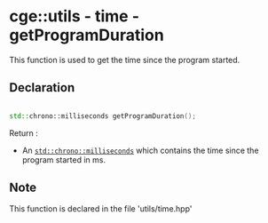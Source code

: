 # cge::utils - time - getProgramDuration

This function is used to get the time since the program started.

## Declaration

```cpp

std::chrono::milliseconds getProgramDuration();

```

Return :
- An [`std::chrono::milliseconds`](https://en.cppreference.com/w/cpp/chrono/duration) which contains the time since the program started in ms.


## Note

This function is declared in the file 'utils/time.hpp'